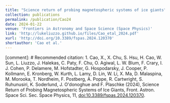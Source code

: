 ```yaml
---
title: "Science return of probing magnetospheric systems of ice giants"
collection: publications
permalink: /publication/Cao24
date: 2024-01-22
venue: 'Frontiers in Astronomy and Space Science (Space Physics)'
link: 'http://lukeliuzzo.github.io/files/Cao_etal_2024.pdf'
xurl: 'http://doi.org/10.3389/fspas.2024.120370'
shortauthor: 'Cao et al.'
---
```


[comment]: # Recommended citation: 1.	Cao, X., X. Chu, S. Hsu, H. Cao, W. Sun, L. Liuzzo, J. Halekas, C. Paty, F. Chu, O. Agiwal, L. W. Blum, F. Crary, I. J. Cohen, P. Delamere, M. Hofstadter, G. Hospodarsky, J. Cooper, P. Kollmann, E. Kronberg, W. Kurth, L. Lamy, D. Lin, W. Li, X. Ma, D. Malaspina, M. Morooka, T. Nordheim, F. Postberg, A. Poppe, R. Cartwright, S. Ruhunusiri, K. Soderlund, J. O'donoghue and F. Plaschke (2024), Science Return of Probing Magnetospheric Systems of Ice Giants, Front. Astron. Space Sci. Sec. Space Physics, 11, [doi:10.3389/fspas.2024.120370](https://doi.org/10.3389/fspas.2024.120370).
